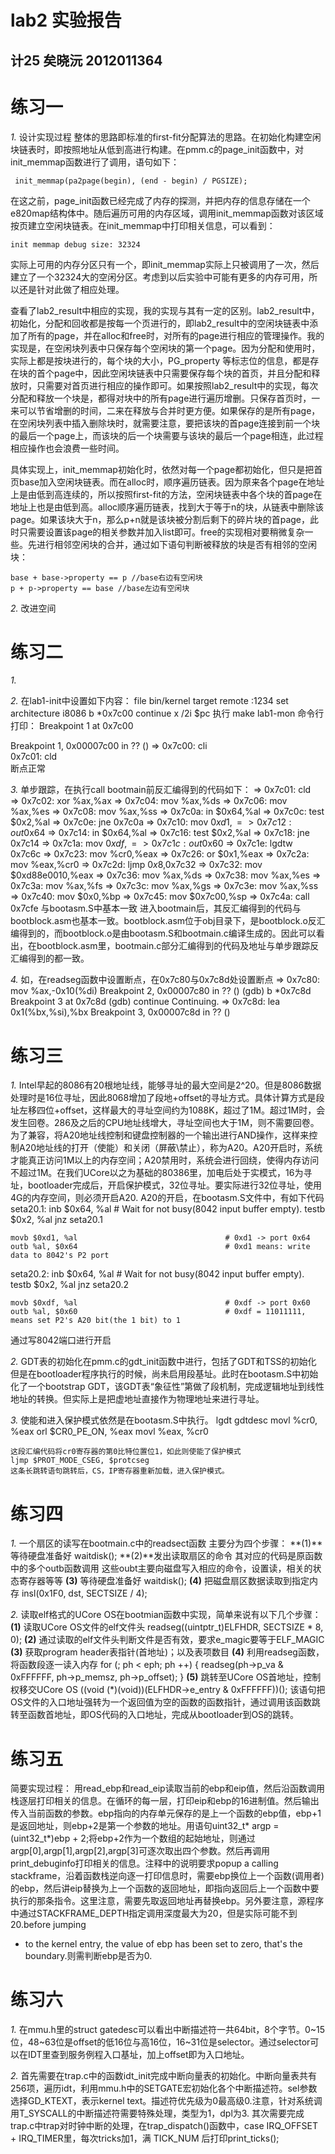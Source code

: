 lab2 实验报告
=======================
计25 矣晓沅 2012011364
-----------------------------------------
# 练习一
*1.*  设计实现过程
整体的思路即标准的first-fit分配算法的思路。在初始化构建空闲块链表时，即按照地址从低到高进行构建。在pmm.c的page_init函数中，对init_memmap函数进行了调用，语句如下：

     init_memmap(pa2page(begin), (end - begin) / PGSIZE); 
     
在这之前，page_init函数已经完成了内存的探测，并把内存的信息存储在一个e820map结构体中。随后遍历可用的内存区域，调用init_memmap函数对该区域按页建立空闲块链表。在init_memmap中打印相关信息，可以看到：

    init memmap debug size: 32324 
    
实际上可用的内存分区只有一个，即init_memmap实际上只被调用了一次，然后建立了一个32324大的空闲分区。考虑到以后实验中可能有更多的内存可用，所以还是针对此做了相应处理。

查看了lab2_result中相应的实现，我的实现与其有一定的区别。lab2_result中，初始化，分配和回收都是按每一个页进行的，即lab2_result中的空闲块链表中添加了所有的page，并在alloc和free时，对所有的page进行相应的管理操作。我的实现是，在空闲块列表中只保存每个空闲块的第一个page。因为分配和使用时，实际上都是按块进行的，每个块的大小，PG_property  等标志位的信息，都是存在块的首个page中，因此空闲块链表中只需要保存每个块的首页，并且分配和释放时，只需要对首页进行相应的操作即可。如果按照lab2_result中的实现，每次分配和释放一个块是，都得对块中的所有page进行遍历增删。只保存首页时，一来可以节省增删的时间，二来在释放与合并时更方便。如果保存的是所有page，在空闲块列表中插入删除块时，就需要注意，要把该块的首page连接到前一个块的最后一个page上，而该块的后一个块需要与该块的最后一个page相连，此过程相应操作也会浪费一些时间。

具体实现上，init_memmap初始化时，依然对每一个page都初始化，但只是把首页base加入空闲块链表。而在alloc时，顺序遍历链表。因为原来各个page在地址上是由低到高连续的，所以按照first-fit的方法，空闲块链表中各个块的首page在地址上也是由低到高。alloc顺序遍历链表，找到大于等于n的块，从链表中删除该page。如果该块大于n，那么p+n就是该块被分割后剩下的碎片块的首page，此时只需要设置该page的相关参数并加入list即可。free的实现相对要稍微复杂一些。先进行相邻空闲块的合并，通过如下语句判断被释放的块是否有相邻的空闲块：

    base + base->property == p //base右边有空闲块
    p + p->property == base //base左边有空闲块



*2.* 改进空间


# 练习二
*1.*


*2.*
在lab1-init中设置如下内容：
file bin/kernel
target remote :1234
set architecture i8086
b *0x7c00
continue
x /2i $pc
执行 make lab1-mon
命令行打印：
Breakpoint 1 at 0x7c00

Breakpoint 1, 0x00007c00 in ?? ()
=> 0x7c00:	cli    
   0x7c01:	cld   
 断点正常  
 
*3.* 单步跟踪，在执行call bootmain前反汇编得到的代码如下：
=> 0x7c01:	cld    
=> 0x7c02:	xor    %ax,%ax
=> 0x7c04:	mov    %ax,%ds
=> 0x7c06:	mov    %ax,%es
=> 0x7c08:	mov    %ax,%ss
=> 0x7c0a:	in     $0x64,%al
=> 0x7c0c:	test   $0x2,%al
=> 0x7c0e:	jne    0x7c0a
=> 0x7c10:	mov    $0xd1,%al
=> 0x7c12:	out    %al,$0x64
=> 0x7c14:	in     $0x64,%al
=> 0x7c16:	test   $0x2,%al
=> 0x7c18:	jne    0x7c14
=> 0x7c1a:	mov    $0xdf,%al
=> 0x7c1c:	out    %al,$0x60
=> 0x7c1e:	lgdtw  0x7c6c
=> 0x7c23:	mov    %cr0,%eax
=> 0x7c26:	or     $0x1,%eax
=> 0x7c2a:	mov    %eax,%cr0
=> 0x7c2d:	ljmp   $0x8,$0x7c32
=> 0x7c32:	mov    $0xd88e0010,%eax
=> 0x7c36:	mov    %ax,%ds
=> 0x7c38:	mov    %ax,%es
=> 0x7c3a:	mov    %ax,%fs
=> 0x7c3c:	mov    %ax,%gs
=> 0x7c3e:	mov    %ax,%ss
=> 0x7c40:	mov    $0x0,%bp
=> 0x7c45:	mov    $0x7c00,%sp
=> 0x7c4a:	call   0x7cfe
与bootasm.S中基本一致
进入bootmain后，其反汇编得到的代码与bootblock.asm也基本一致。bootblock.asm位于obj目录下，是bootblock.o反汇编得到的，而bootblock.o是由bootasm.S和bootmain.c编译生成的。因此可以看出，在bootblock.asm里，bootmain.c部分汇编得到的代码及地址与单步跟踪反汇编得到的都一致。

*4.*
如，在readseg函数中设置断点，在0x7c80与0x7c8d处设置断点
=> 0x7c80:	mov    %ax,-0x10(%di)
Breakpoint 2, 0x00007c80 in ?? ()
(gdb) b *0x7c8d
Breakpoint 3 at 0x7c8d
(gdb) continue
Continuing.
=> 0x7c8d:	lea    0x1(%bx,%si),%bx
Breakpoint 3, 0x00007c8d in ?? ()

# 练习三
*1.*
Intel早起的8086有20根地址线，能够寻址的最大空间是2^20。但是8086数据处理时是16位寻址，因此8068增加了段地+offset的寻址方式。具体计算方式是段址左移四位+offset，这样最大的寻址空间约为1088K，超过了1M。超过1M时，会发生回卷。286及之后的CPU地址线增大，寻址空间也大于1M，则不需要回卷。为了兼容，将A20地址线控制和键盘控制器的一个输出进行AND操作，这样来控制A20地址线的打开（使能）和关闭（屏蔽\禁止），称为A20。A20开启时，系统才能真正访问1M以上的内存空间；A20禁用时，系统会进行回绕，使得内存访问不超过1M。在我们UCore以之为基础的80386里，加电后处于实模式，16为寻址，bootloader完成后，开启保护模式，32位寻址。要实际进行32位寻址，使用4G的内存空间，则必须开启A20.
A20的开启，在bootasm.S文件中，有如下代码
seta20.1:
    inb $0x64, %al                                  # Wait for not busy(8042 input buffer empty).
    testb $0x2, %al
    jnz seta20.1

    movb $0xd1, %al                                 # 0xd1 -> port 0x64
    outb %al, $0x64                                 # 0xd1 means: write data to 8042's P2 port

seta20.2:
    inb $0x64, %al                                  # Wait for not busy(8042 input buffer empty).
    testb $0x2, %al
    jnz seta20.2

    movb $0xdf, %al                                 # 0xdf -> port 0x60
    outb %al, $0x60                                 # 0xdf = 11011111, means set P2's A20 bit(the 1 bit) to 1
 
 通过写8042端口进行开启
 
*2.*
 GDT表的初始化在pmm.c的gdt_init函数中进行，包括了GDT和TSS的初始化
 但是在bootloader程序执行的时候，尚未启用段基址。此时在bootasm.S中初始化了一个bootstrap GDT，该GDT表“象征性”第做了段机制，完成逻辑地址到线性地址的转换。但实际上是把虚地址直接作为物理地址来进行寻址。
 
 *3.*
 使能和进入保护模式依然是在bootasm.S中执行。
     lgdt gdtdesc
    movl %cr0, %eax
    orl $CR0_PE_ON, %eax
    movl %eax, %cr0
    
    这段汇编代码将cr0寄存器的第0比特位置位1，如此则使能了保护模式
    ljmp $PROT_MODE_CSEG, $protcseg
    这条长跳转语句跳转后，CS，IP寄存器重新加载，进入保护模式。
    
# 练习四
 *1.* 
一个扇区的读写在bootmain.c中的readsect函数
主要分为四个步骤：
**(1)**等待硬盘准备好 waitdisk();
**(2)**发出读取扇区的命令 其对应的代码是原函数中的多个outb函数调用
    这些oubt主要向磁盘写入相应的命令，设置读，相关的状态寄存器等等
**(3)** 等待硬盘准备好 waitdisk();
**(4)** 把磁盘扇区数据读取到指定内存 insl(0x1F0, dst, SECTSIZE / 4);

*2.* 
读取elf格式的UCore OS在bootmian函数中实现，简单来说有以下几个步骤：
**(1)** 读取UCore OS文件的elf文件头
	readseg((uintptr_t)ELFHDR, SECTSIZE * 8, 0);
**(2)** 通过读取的elf文件头判断文件是否有效，要求e_magic要等于ELF_MAGIC
**(3)** 获取program header表指针(首地址)；以及表项数目
**(4)** 利用readseg函数，将函数段逐一读入内存
	for (; ph < eph; ph ++) {
		readseg(ph->p_va & 0xFFFFFF, ph->p_memsz, ph->p_offset);
	}
**(5)** 跳转至UCore OS首地址，控制权移交UCore OS
	((void (*)(void))(ELFHDR->e_entry & 0xFFFFFF))();
    该语句把OS文件的入口地址强转为一个返回值为空的函数的函数指针，通过调用该函数跳转至函数首地址，即OS代码的入口地址，完成从bootloader到OS的跳转。
    
# 练习五
简要实现过程：
用read_ebp和read_eip读取当前的ebp和eip值，然后沿函数调用栈逐层打印相关的信息。在循环的每一层，打印eip和ebp的16进制值。然后输出传入当前函数的参数。ebp指向的内存单元保存的是上一个函数的ebp值，ebp+1是返回地址，则ebp+2是第一个参数的地址。用语句uint32_t* argp = (uint32_t*)ebp + 2;将ebp+2作为一个数组的起始地址，则通过argp[0],argp[1],argp[2],argp[3]可逐次取出四个参数。然后再调用print_debuginfo打印相关的信息。注释中的说明要求popup a calling stackframe，沿着函数栈逆向逐一打印信息时，需要ebp换位上一个函数(调用者)的ebp，然后讲eip替换为上一个函数的返回地址，即指向返回后上一个函数中要执行的那条指令。这里注意，需要先取返回地址再替换ebp。另外要注意，源程序中通过STACKFRAME_DEPTH指定调用深度最大为20，但是实际可能不到20.before jumping
 * to the kernel entry, the value of ebp has been set to zero, that's the boundary.则需判断ebp是否为0.
 
 
# 练习六
 *1.*
 在mmu.h里的struct gatedesc可以看出中断描述符一共64bit，8个字节。0~15位，48~63位是offset的低16位与高16位，16~31位是selector。通过selector可以在IDT里查到服务例程入口基址，加上offset即为入口地址。
 
*2.* 首先需要在trap.c中的函数idt_init完成中断向量表的初始化。中断向量表共有256项，遍历idt，利用mmu.h中的SETGATE宏初始化各个中断描述符。sel参数选择GD_KTEXT，表示kernel text。描述符优先级为0最高级0.注意，针对系统调用T_SYSCALL的中断描述符需要特殊处理，类型为1，dpl为3.
其次需要完成trap.c中trap对时钟中断的处理，在trap_dispatch()函数中，case IRQ_OFFSET + IRQ_TIMER里，每次tricks加1，满 TICK_NUM 后打印print_ticks();
 


